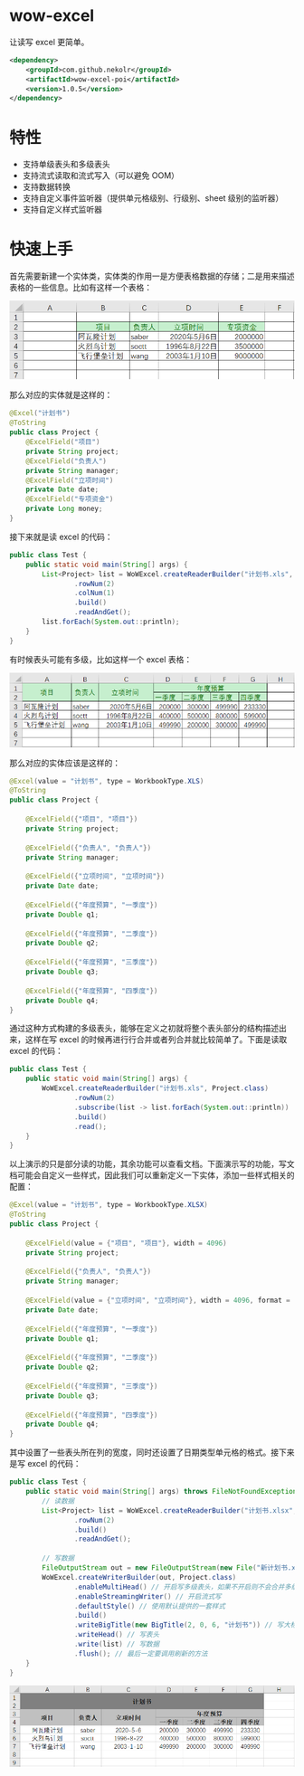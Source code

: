 # wow-excel
让读写 excel 更简单。

```xml
<dependency>
    <groupId>com.github.nekolr</groupId>
    <artifactId>wow-excel-poi</artifactId>
    <version>1.0.5</version>
</dependency>
```

# 特性
- 支持单级表头和多级表头
- 支持流式读取和流式写入（可以避免 OOM）
- 支持数据转换
- 支持自定义事件监听器（提供单元格级别、行级别、sheet 级别的监听器）
- 支持自定义样式监听器

# 快速上手
首先需要新建一个实体类，实体类的作用一是方便表格数据的存储；二是用来描述表格的一些信息。比如有这样一个表格：

![单级表头](https://github.com/nekolr/wow-excel/blob/master/media/read_single_head_example.png)

那么对应的实体就是这样的：

```java
@Excel("计划书")
@ToString
public class Project {
    @ExcelField("项目")
    private String project;
    @ExcelField("负责人")
    private String manager;
    @ExcelField("立项时间")
    private Date date;
    @ExcelField("专项资金")
    private Long money;
}
```

接下来就是读 excel 的代码：

```java
public class Test {
    public static void main(String[] args) {
        List<Project> list = WoWExcel.createReaderBuilder("计划书.xls", Project.class)
                .rowNum(2)
                .colNum(1)
                .build()
                .readAndGet();
        list.forEach(System.out::println);
    }
}
```

有时候表头可能有多级，比如这样一个 excel 表格：

![多级表头](https://github.com/nekolr/wow-excel/blob/master/media/read_multi_head_example.png)

那么对应的实体应该是这样的：

```java
@Excel(value = "计划书", type = WorkbookType.XLS)
@ToString
public class Project {

    @ExcelField({"项目", "项目"})
    private String project;

    @ExcelField({"负责人", "负责人"})
    private String manager;

    @ExcelField({"立项时间", "立项时间"})
    private Date date;

    @ExcelField({"年度预算", "一季度"})
    private Double q1;

    @ExcelField({"年度预算", "二季度"})
    private Double q2;

    @ExcelField({"年度预算", "三季度"})
    private Double q3;

    @ExcelField({"年度预算", "四季度"})
    private Double q4;
}
```

通过这种方式构建的多级表头，能够在定义之初就将整个表头部分的结构描述出来，这样在写 excel 的时候再进行行合并或者列合并就比较简单了。下面是读取 excel 的代码：

```java
public class Test {
    public static void main(String[] args) {
        WoWExcel.createReaderBuilder("计划书.xls", Project.class)
                .rowNum(2)
                .subscribe(list -> list.forEach(System.out::println))
                .build()
                .read();
    }
}
```

以上演示的只是部分读的功能，其余功能可以查看文档。下面演示写的功能，写文档可能会自定义一些样式，因此我们可以重新定义一下实体，添加一些样式相关的配置：

```java
@Excel(value = "计划书", type = WorkbookType.XLSX)
@ToString
public class Project {

    @ExcelField(value = {"项目", "项目"}, width = 4096)
    private String project;

    @ExcelField({"负责人", "负责人"})
    private String manager;

    @ExcelField(value = {"立项时间", "立项时间"}, width = 4096, format = "m/d/yy")
    private Date date;

    @ExcelField({"年度预算", "一季度"})
    private Double q1;

    @ExcelField({"年度预算", "二季度"})
    private Double q2;

    @ExcelField({"年度预算", "三季度"})
    private Double q3;

    @ExcelField({"年度预算", "四季度"})
    private Double q4;
}
```

其中设置了一些表头所在列的宽度，同时还设置了日期类型单元格的格式。接下来是写 excel 的代码：

```java
public class Test {
    public static void main(String[] args) throws FileNotFoundException {
        // 读数据
        List<Project> list = WoWExcel.createReaderBuilder("计划书.xlsx", Project.class)
                .rowNum(2)
                .build()
                .readAndGet();
        
        // 写数据
        FileOutputStream out = new FileOutputStream(new File("新计划书.xlsx"));
        WoWExcel.createWriterBuilder(out, Project.class)
                .enableMultiHead() // 开启写多级表头，如果不开启则不会合并多级表头
                .enableStreamingWriter() // 开启流式写
                .defaultStyle() // 使用默认提供的一套样式
                .build()
                .writeBigTitle(new BigTitle(2, 0, 6, "计划书")) // 写大标题
                .writeHead() // 写表头
                .write(list) // 写数据
                .flush(); // 最后一定要调用刷新的方法
    }
}
```

![写文档](https://github.com/nekolr/wow-excel/blob/master/media/write_multi_head_example.png)
